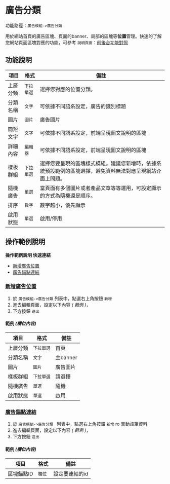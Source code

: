 #  廣告分類

功能路徑：`廣告模組->廣告分類`

用於網站首頁的廣告區塊、頁面的banner、局部的區塊等**位置**管理。快速的了解您網站頁面區塊對應的功能，可參考 `說明頁面`：[前後台功能對照](/guide/site)


##  功能說明

| 項目  | 格式 | 備註 |
|---|---|---|
|上層分類|`下拉單選`|選擇您對應的位置分類。|
|分類名稱|`文字`|可依據不同語系設定，廣告的識別標題|
|圖片|`圖片`|廣告圖片|
|簡短文字|`文字`|可依據不同語系設定，前端呈現圖文說明的區塊|
|詳細內容|`編輯器`|可依據不同語系設定，前端呈現圖文說明的區塊|
|樣板群組|`下拉單選`|選擇您要呈現的區塊樣式模組。建議您新增時，依據系統預設範例的區塊選擇，避免資料無法對應呈現網站介面上問題。|
|隨機廣告|`單選`|當頁面有多個圖片或者產品文章等等運用，可設定顯示的方式為隨機還是順序。|
|排序|`數字`|數字越小，優先顯示|
|啟用狀態|`單選`|啟用/停用|



##  操作範例說明

**操作範例說明 快速連結**

* [新增廣告位置](/guide/advertising-category#新增廣告位置)
* [廣告錨點連結](/guide/advertising-category#廣告錨點連結)

### [新增廣告位置](/guide/advertising-category#新增廣告位置)

1. 於 `廣告模組->廣告分類` 列表中，點選右上角按鈕 `新增` 
2. 進去編輯頁面，設定以下內容 _( 範例 )_，
3. 下方按鈕 `送出`

#### 範例 _(欄位內容)_

| 項目  | 格式 | 備註 |
|---|---|---|
|上層分類|`下拉單選`|首頁|
|分類名稱|`文字`|主banner|
|圖片|`圖片`|廣告圖片|
|樣板群組|`下拉單選`|請選擇|
|隨機廣告|`單選`|隨機|
|啟用狀態|`單選`|啟用|

### [廣告錨點連結](/guide/advertising-category#廣告錨點連結)

1. 於 `廣告模組->廣告分類 ` 列表中，點選右上角按鈕 `新增` ro 異動該筆資料
2. 進去編輯頁面，設定以下內容 _( 範例 )_，
3. 下方按鈕 `送出`

#### 範例 _(欄位內容)_

| 項目  | 格式 | 備註 |
|---|---|---|
|區塊錨點ID|`欄位`|設定要連結的id|
